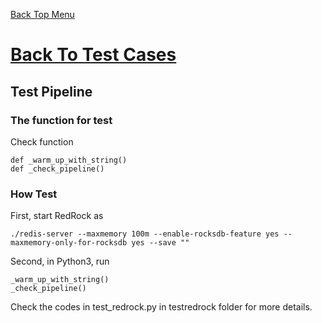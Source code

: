 [Back Top Menu](../README.md) 

# [Back To Test Cases](test_en.md)

## Test Pipeline

### The function for test

Check function
```
def _warm_up_with_string()
def _check_pipeline()
```

### How Test
First, start RedRock as
```
./redis-server --maxmemory 100m --enable-rocksdb-feature yes --maxmemory-only-for-rocksdb yes --save ""
```
Second, in Python3, run
```
_warm_up_with_string()
_check_pipeline()
```

Check the codes in test_redrock.py in testredrock folder for more details.